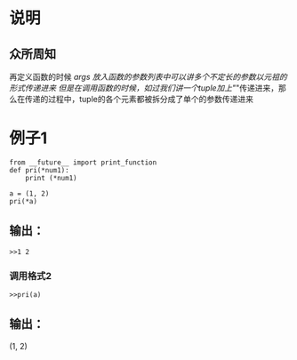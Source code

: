 # 说明
## 众所周知

再定义函数的时候 *args 放入函数的参数列表中可以讲多个不定长的参数以元祖的形式传递进来
但是在调用函数的时候，如过我们讲一个tuple加上"*"传递进来，那么在传递的过程中，tuple的各个元素都被拆分成了单个的参数传递进来
# 例子1
```
from __future__ import print_function
def pri(*num1):
    print (*num1)

a = (1, 2)
pri(*a)
```
## 输出：
`>>1 2`
### 调用格式2
`>>pri(a)`

## 输出：
(1, 2)
